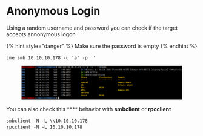 # Anonymous Login



Using a random username and password you can check if the target accepts annonymous logon

{% hint style="danger" %}
Make sure the password is empty&#x20;
{% endhint %}

```
cme smb 10.10.10.178 -u 'a' -p ''
```

<figure><img src="../../../.gitbook/assets/image (43).png" alt=""><figcaption></figcaption></figure>

You can also check this **** behavior with **smbclient** or **rpcclient**

```
smbclient -N -L \\10.10.10.178
rpcclient -N -L 10.10.10.178
```
